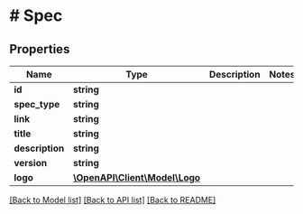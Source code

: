 # # Spec

## Properties

Name | Type | Description | Notes
------------ | ------------- | ------------- | -------------
**id** | **string** |  |
**spec_type** | **string** |  |
**link** | **string** |  |
**title** | **string** |  |
**description** | **string** |  |
**version** | **string** |  |
**logo** | [**\OpenAPI\Client\Model\Logo**](Logo.md) |  |

[[Back to Model list]](../../README.md#models) [[Back to API list]](../../README.md#endpoints) [[Back to README]](../../README.md)
